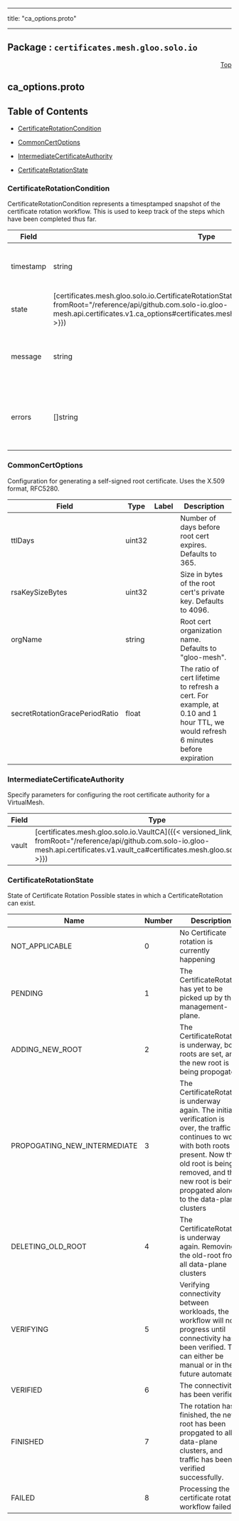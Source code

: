 
---

title: "ca_options.proto"

---

## Package : `certificates.mesh.gloo.solo.io`



<a name="top"></a>

<a name="API Reference for ca_options.proto"></a>
<p align="right"><a href="#top">Top</a></p>

## ca_options.proto


## Table of Contents
  - [CertificateRotationCondition](#certificates.mesh.gloo.solo.io.CertificateRotationCondition)
  - [CommonCertOptions](#certificates.mesh.gloo.solo.io.CommonCertOptions)
  - [IntermediateCertificateAuthority](#certificates.mesh.gloo.solo.io.IntermediateCertificateAuthority)

  - [CertificateRotationState](#certificates.mesh.gloo.solo.io.CertificateRotationState)






<a name="certificates.mesh.gloo.solo.io.CertificateRotationCondition"></a>

### CertificateRotationCondition
CertificateRotationCondition represents a timesptamped snapshot of the certificate rotation workflow. This is used to keep track of the steps which have been completed thus far.


| Field | Type | Label | Description |
| ----- | ---- | ----- | ----------- |
| timestamp | string |  | The time at which this condition was recorded |
  | state | [certificates.mesh.gloo.solo.io.CertificateRotationState]({{< versioned_link_path fromRoot="/reference/api/github.com.solo-io.gloo-mesh.api.certificates.v1.ca_options#certificates.mesh.gloo.solo.io.CertificateRotationState" >}}) |  | The current state of the cert rotation |
  | message | string |  | A human readable message related to the current condition |
  | errors | []string | repeated | Any errors which occured during the current rotation stage |
  





<a name="certificates.mesh.gloo.solo.io.CommonCertOptions"></a>

### CommonCertOptions
Configuration for generating a self-signed root certificate. Uses the X.509 format, RFC5280.


| Field | Type | Label | Description |
| ----- | ---- | ----- | ----------- |
| ttlDays | uint32 |  | Number of days before root cert expires. Defaults to 365. |
  | rsaKeySizeBytes | uint32 |  | Size in bytes of the root cert's private key. Defaults to 4096. |
  | orgName | string |  | Root cert organization name. Defaults to "gloo-mesh". |
  | secretRotationGracePeriodRatio | float |  | The ratio of cert lifetime to refresh a cert. For example, at 0.10 and 1 hour TTL, we would refresh 6 minutes before expiration |
  





<a name="certificates.mesh.gloo.solo.io.IntermediateCertificateAuthority"></a>

### IntermediateCertificateAuthority
Specify parameters for configuring the root certificate authority for a VirtualMesh.


| Field | Type | Label | Description |
| ----- | ---- | ----- | ----------- |
| vault | [certificates.mesh.gloo.solo.io.VaultCA]({{< versioned_link_path fromRoot="/reference/api/github.com.solo-io.gloo-mesh.api.certificates.v1.vault_ca#certificates.mesh.gloo.solo.io.VaultCA" >}}) |  | Use vault as the intermediate CA source |
  




 <!-- end messages -->


<a name="certificates.mesh.gloo.solo.io.CertificateRotationState"></a>

### CertificateRotationState
State of Certificate Rotation Possible states in which a CertificateRotation can exist.

| Name | Number | Description |
| ---- | ------ | ----------- |
| NOT_APPLICABLE | 0 | No Certificate rotation is currently happening |
| PENDING | 1 | The CertificateRotation has yet to be picked up by the management-plane. |
| ADDING_NEW_ROOT | 2 | The CertificateRotation is underway, both roots are set, and the new root is being propogated |
| PROPOGATING_NEW_INTERMEDIATE | 3 | The CertificateRotation is underway again. The initial verification is over, the traffic continues to work with both roots present. Now the old root is being removed, and the new root is being propgated alone to the data-plane clusters |
| DELETING_OLD_ROOT | 4 | The CertificateRotation is underway again. Removing the old-root from all data-plane clusters |
| VERIFYING | 5 | Verifying connectivity between workloads, the workflow will not progress until connectivity has been verified. This can either be manual or in the future automated |
| VERIFIED | 6 | The connectivity has been verified. |
| FINISHED | 7 | The rotation has finished, the new root has been propgated to all data-plane clusters, and traffic has been verified successfully. |
| FAILED | 8 | Processing the certificate rotation workflow failed. |


 <!-- end enums -->

 <!-- end HasExtensions -->

 <!-- end services -->


